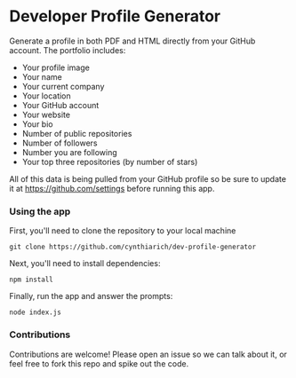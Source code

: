 # Developer Profile Generator

Generate a profile in both PDF and HTML directly from your GitHub account. The portfolio includes:

- Your profile image
- Your name
- Your current company
- Your location
- Your GitHub account
- Your website
- Your bio
- Number of public repositories
- Number of followers
- Number you are following
- Your top three repositories (by number of stars)

All of this data is being pulled from your GitHub profile so be sure to update it at https://github.com/settings before running this app.

### Using the app

First, you'll need to clone the repository to your local machine

```shell
git clone https://github.com/cynthiarich/dev-profile-generator
```

Next, you'll need to install dependencies:

```shell
npm install
```

Finally, run the app and answer the prompts:

```shell
node index.js
```

### Contributions

Contributions are welcome! Please open an issue so we can talk about it, or feel free to fork this repo and spike out the code.